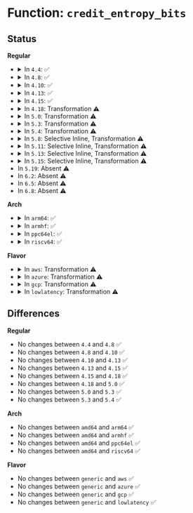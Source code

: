 # Function: <code>credit_entropy_bits</code>

## Status
<b>Regular</b>
<ul>
<li>
<details>
<summary>In <code>4.4</code>: ✅</summary>

```c
void credit_entropy_bits(struct entropy_store *r, int nbits);
```

**Collision:** Unique Static

**Inline:** No

**Transformation:** False

**Instances:**

```
In drivers/char/random.c (ffffffff81512420)
Location: drivers/char/random.c:616
Inline: False
Direct callers:
  - drivers/char/random.c:add_timer_randomness
  - drivers/char/random.c:random_ioctl
  - drivers/char/random.c:add_hwgenerator_randomness
  - drivers/char/random.c:_xfer_secondary_pool
  - drivers/char/random.c:add_interrupt_randomness
```
**Symbols:**

```
ffffffff81512420-ffffffff81512763: credit_entropy_bits (STB_LOCAL)
```
</details>
</li>
<li>
<details>
<summary>In <code>4.8</code>: ✅</summary>

```c
void credit_entropy_bits(struct entropy_store *r, int nbits);
```

**Collision:** Unique Static

**Inline:** No

**Transformation:** False

**Instances:**

```
In drivers/char/random.c (ffffffff81566820)
Location: drivers/char/random.c:642
Inline: False
Direct callers:
  - drivers/char/random.c:add_hwgenerator_randomness
  - drivers/char/random.c:random_ioctl
  - drivers/char/random.c:random_ioctl
  - drivers/char/random.c:_xfer_secondary_pool
  - drivers/char/random.c:add_interrupt_randomness
  - drivers/char/random.c:add_timer_randomness
```
**Symbols:**

```
ffffffff81566820-ffffffff81566a93: credit_entropy_bits (STB_LOCAL)
```
</details>
</li>
<li>
<details>
<summary>In <code>4.10</code>: ✅</summary>

```c
void credit_entropy_bits(struct entropy_store *r, int nbits);
```

**Collision:** Unique Static

**Inline:** No

**Transformation:** False

**Instances:**

```
In drivers/char/random.c (ffffffff81592f80)
Location: drivers/char/random.c:642
Inline: False
Direct callers:
  - drivers/char/random.c:add_hwgenerator_randomness
  - drivers/char/random.c:random_ioctl
  - drivers/char/random.c:random_ioctl
  - drivers/char/random.c:_xfer_secondary_pool
  - drivers/char/random.c:add_interrupt_randomness
  - drivers/char/random.c:add_timer_randomness
```
**Symbols:**

```
ffffffff81592f80-ffffffff815931f3: credit_entropy_bits (STB_LOCAL)
```
</details>
</li>
<li>
<details>
<summary>In <code>4.13</code>: ✅</summary>

```c
void credit_entropy_bits(struct entropy_store *r, int nbits);
```

**Collision:** Unique Static

**Inline:** No

**Transformation:** False

**Instances:**

```
In drivers/char/random.c (ffffffff815a6d80)
Location: drivers/char/random.c:634
Inline: False
Direct callers:
  - drivers/char/random.c:add_hwgenerator_randomness
  - drivers/char/random.c:random_ioctl
  - drivers/char/random.c:random_ioctl
  - drivers/char/random.c:_xfer_secondary_pool
  - drivers/char/random.c:add_interrupt_randomness
  - drivers/char/random.c:add_timer_randomness
```
**Symbols:**

```
ffffffff815a6d80-ffffffff815a6ffc: credit_entropy_bits (STB_LOCAL)
```
</details>
</li>
<li>
<details>
<summary>In <code>4.15</code>: ✅</summary>

```c
void credit_entropy_bits(struct entropy_store *r, int nbits);
```

**Collision:** Unique Static

**Inline:** No

**Transformation:** False

**Instances:**

```
In drivers/char/random.c (ffffffff8160d680)
Location: drivers/char/random.c:633
Inline: False
Direct callers:
  - drivers/char/random.c:add_hwgenerator_randomness
  - drivers/char/random.c:random_ioctl
  - drivers/char/random.c:random_ioctl
  - drivers/char/random.c:_xfer_secondary_pool
  - drivers/char/random.c:add_interrupt_randomness
  - drivers/char/random.c:add_timer_randomness
```
**Symbols:**

```
ffffffff8160d680-ffffffff8160d8fe: credit_entropy_bits (STB_LOCAL)
```
</details>
</li>
<li>
<details>
<summary>In <code>4.18</code>: Transformation ⚠️</summary>

```c
void credit_entropy_bits(struct entropy_store *r, int nbits);
```

**Collision:** Unique Static

**Inline:** No

**Transformation:** True

**Instances:**

```
In drivers/char/random.c (0)
Location: drivers/char/random.c:645
Inline: False
Direct callers:
  - drivers/char/random.c:add_hwgenerator_randomness
  - drivers/char/random.c:random_ioctl
  - drivers/char/random.c:random_ioctl
  - drivers/char/random.c:_xfer_secondary_pool
  - drivers/char/random.c:add_interrupt_randomness
  - drivers/char/random.c:add_timer_randomness
```
**Symbols:**

```
ffffffff81647190-ffffffff816473ec: credit_entropy_bits (STB_LOCAL)
ffffffff816491fb-ffffffff81649235: credit_entropy_bits.cold.42 (STB_LOCAL)
```
</details>
</li>
<li>
<details>
<summary>In <code>5.0</code>: Transformation ⚠️</summary>

```c
void credit_entropy_bits(struct entropy_store *r, int nbits);
```

**Collision:** Unique Static

**Inline:** No

**Transformation:** True

**Instances:**

```
In drivers/char/random.c (0)
Location: drivers/char/random.c:644
Inline: False
Direct callers:
  - drivers/char/random.c:add_hwgenerator_randomness
  - drivers/char/random.c:random_ioctl
  - drivers/char/random.c:random_ioctl
  - drivers/char/random.c:_xfer_secondary_pool
  - drivers/char/random.c:add_interrupt_randomness
  - drivers/char/random.c:add_timer_randomness
```
**Symbols:**

```
ffffffff81665630-ffffffff8166588c: credit_entropy_bits (STB_LOCAL)
ffffffff81667507-ffffffff81667541: credit_entropy_bits.cold.43 (STB_LOCAL)
```
</details>
</li>
<li>
<details>
<summary>In <code>5.3</code>: Transformation ⚠️</summary>

```c
void credit_entropy_bits(struct entropy_store *r, int nbits);
```

**Collision:** Unique Static

**Inline:** No

**Transformation:** True

**Instances:**

```
In drivers/char/random.c (0)
Location: drivers/char/random.c:712
Inline: False
Direct callers:
  - drivers/char/random.c:add_hwgenerator_randomness
  - drivers/char/random.c:random_ioctl
  - drivers/char/random.c:random_ioctl
  - drivers/char/random.c:_xfer_secondary_pool
  - drivers/char/random.c:add_interrupt_randomness
  - drivers/char/random.c:add_timer_randomness
```
**Symbols:**

```
ffffffff8169b270-ffffffff8169b501: credit_entropy_bits (STB_LOCAL)
ffffffff8169cfa2-ffffffff8169cfe9: credit_entropy_bits.cold (STB_LOCAL)
```
</details>
</li>
<li>
<details>
<summary>In <code>5.4</code>: Transformation ⚠️</summary>

```c
void credit_entropy_bits(struct entropy_store *r, int nbits);
```

**Collision:** Unique Static

**Inline:** No

**Transformation:** True

**Instances:**

```
In drivers/char/random.c (0)
Location: drivers/char/random.c:712
Inline: False
Direct callers:
  - drivers/char/random.c:add_hwgenerator_randomness
  - drivers/char/random.c:random_ioctl
  - drivers/char/random.c:random_ioctl
  - drivers/char/random.c:entropy_timer
  - drivers/char/random.c:_xfer_secondary_pool
  - drivers/char/random.c:add_interrupt_randomness
  - drivers/char/random.c:add_timer_randomness
```
**Symbols:**

```
ffffffff816bdf90-ffffffff816be221: credit_entropy_bits (STB_LOCAL)
ffffffff816bfd06-ffffffff816bfd41: credit_entropy_bits.cold (STB_LOCAL)
```
</details>
</li>
<li>
<details>
<summary>In <code>5.8</code>: Selective Inline, Transformation ⚠️</summary>

**Collision:** Unique Static

**Inline:** Selective

**Transformation:** True

**Instances:**

```
In drivers/char/random.c (0)
Location: drivers/char/random.c:661
Inline: True
Direct callers:
  - drivers/char/random.c:add_hwgenerator_randomness
  - drivers/char/random.c:random_ioctl
  - drivers/char/random.c:random_ioctl
  - drivers/char/random.c:entropy_timer
  - drivers/char/random.c:add_interrupt_randomness
  - drivers/char/random.c:add_timer_randomness
```
**Symbols:**

```
ffffffff817726b0-ffffffff817727e8: credit_entropy_bits.constprop.0 (STB_LOCAL)
ffffffff81773bd6-ffffffff81773bfa: credit_entropy_bits.constprop.0.cold (STB_LOCAL)
```
</details>
</li>
<li>
<details>
<summary>In <code>5.11</code>: Selective Inline, Transformation ⚠️</summary>

**Collision:** Unique Static

**Inline:** Selective

**Transformation:** True

**Instances:**

```
In drivers/char/random.c (0)
Location: drivers/char/random.c:661
Inline: True
Direct callers:
  - drivers/char/random.c:add_hwgenerator_randomness
  - drivers/char/random.c:random_ioctl
  - drivers/char/random.c:random_ioctl
  - drivers/char/random.c:entropy_timer
  - drivers/char/random.c:add_interrupt_randomness
  - drivers/char/random.c:add_timer_randomness
```
**Symbols:**

```
ffffffff8178d720-ffffffff8178d840: credit_entropy_bits.constprop.0 (STB_LOCAL)
ffffffff81c0856b-ffffffff81c0858f: credit_entropy_bits.constprop.0.cold (STB_LOCAL)
```
</details>
</li>
<li>
<details>
<summary>In <code>5.13</code>: Selective Inline, Transformation ⚠️</summary>

**Collision:** Unique Static

**Inline:** Selective

**Transformation:** True

**Instances:**

```
In drivers/char/random.c (0)
Location: drivers/char/random.c:660
Inline: True
Direct callers:
  - drivers/char/random.c:add_hwgenerator_randomness
  - drivers/char/random.c:random_ioctl
  - drivers/char/random.c:random_ioctl
  - drivers/char/random.c:entropy_timer
  - drivers/char/random.c:add_interrupt_randomness
  - drivers/char/random.c:add_timer_randomness
```
**Symbols:**

```
ffffffff81771080-ffffffff817711a1: credit_entropy_bits.constprop.0 (STB_LOCAL)
ffffffff81bfa175-ffffffff81bfa199: credit_entropy_bits.constprop.0.cold (STB_LOCAL)
```
</details>
</li>
<li>
<details>
<summary>In <code>5.15</code>: Selective Inline, Transformation ⚠️</summary>

**Collision:** Unique Static

**Inline:** Selective

**Transformation:** True

**Instances:**

```
In drivers/char/random.c (0)
Location: drivers/char/random.c:661
Inline: True
Direct callers:
  - drivers/char/random.c:add_hwgenerator_randomness
  - drivers/char/random.c:random_ioctl
  - drivers/char/random.c:random_ioctl
  - drivers/char/random.c:entropy_timer
  - drivers/char/random.c:add_interrupt_randomness
  - drivers/char/random.c:add_timer_randomness
```
**Symbols:**

```
ffffffff817f6c00-ffffffff817f6d30: credit_entropy_bits.constprop.0 (STB_LOCAL)
ffffffff81cfaa7f-ffffffff81cfaafd: credit_entropy_bits.constprop.0.cold (STB_LOCAL)
```
</details>
</li>
<li>
In <code>5.19</code>: Absent ⚠️
</li>
<li>
In <code>6.2</code>: Absent ⚠️
</li>
<li>
In <code>6.5</code>: Absent ⚠️
</li>
<li>
In <code>6.8</code>: Absent ⚠️
</li>
</ul>
<b>Arch</b>
<ul>
<li>
<details>
<summary>In <code>arm64</code>: ✅</summary>

```c
void credit_entropy_bits(struct entropy_store *r, int nbits);
```

**Collision:** Unique Static

**Inline:** No

**Transformation:** False

**Instances:**

```
In drivers/char/random.c (ffff8000108aead8)
Location: drivers/char/random.c:712
Inline: False
Direct callers:
  - drivers/char/random.c:add_hwgenerator_randomness
  - drivers/char/random.c:random_ioctl
  - drivers/char/random.c:random_ioctl
  - drivers/char/random.c:entropy_timer
  - drivers/char/random.c:_xfer_secondary_pool
  - drivers/char/random.c:add_interrupt_randomness
  - drivers/char/random.c:add_timer_randomness
```
**Symbols:**

```
ffff8000108aead8-ffff8000108aedf8: credit_entropy_bits (STB_LOCAL)
```
</details>
</li>
<li>
<details>
<summary>In <code>armhf</code>: ✅</summary>

```c
void credit_entropy_bits(struct entropy_store *r, int nbits);
```

**Collision:** Unique Static

**Inline:** No

**Transformation:** False

**Instances:**

```
In drivers/char/random.c (c09aa9d4)
Location: drivers/char/random.c:712
Inline: False
Direct callers:
  - drivers/char/random.c:add_hwgenerator_randomness
  - drivers/char/random.c:random_ioctl
  - drivers/char/random.c:random_ioctl
  - drivers/char/random.c:entropy_timer
  - drivers/char/random.c:_xfer_secondary_pool
  - drivers/char/random.c:add_interrupt_randomness
  - drivers/char/random.c:add_timer_randomness
```
**Symbols:**

```
c09aa9d4-c09aad3c: credit_entropy_bits (STB_LOCAL)
```
</details>
</li>
<li>
<details>
<summary>In <code>ppc64el</code>: ✅</summary>

```c
void credit_entropy_bits(struct entropy_store *r, int nbits);
```

**Collision:** Unique Static

**Inline:** No

**Transformation:** False

**Instances:**

```
In drivers/char/random.c (c000000000946ee0)
Location: drivers/char/random.c:712
Inline: False
Direct callers:
  - drivers/char/random.c:add_hwgenerator_randomness
  - drivers/char/random.c:random_ioctl
  - drivers/char/random.c:random_ioctl
  - drivers/char/random.c:entropy_timer
  - drivers/char/random.c:_xfer_secondary_pool
  - drivers/char/random.c:add_interrupt_randomness
  - drivers/char/random.c:add_timer_randomness
```
**Symbols:**

```
c000000000946ee0-c000000000947390: credit_entropy_bits (STB_LOCAL)
```
</details>
</li>
<li>
<details>
<summary>In <code>riscv64</code>: ✅</summary>

```c
void credit_entropy_bits(struct entropy_store *r, int nbits);
```

**Collision:** Unique Static

**Inline:** No

**Transformation:** False

**Instances:**

```
In drivers/char/random.c (ffffffe000562676)
Location: drivers/char/random.c:712
Inline: False
Direct callers:
  - drivers/char/random.c:add_hwgenerator_randomness
  - drivers/char/random.c:random_ioctl
  - drivers/char/random.c:random_ioctl
  - drivers/char/random.c:entropy_timer
  - drivers/char/random.c:_xfer_secondary_pool
  - drivers/char/random.c:add_interrupt_randomness
  - drivers/char/random.c:add_timer_randomness
```
**Symbols:**

```
ffffffe000562676-ffffffe000562966: credit_entropy_bits (STB_LOCAL)
```
</details>
</li>
</ul>
<b>Flavor</b>
<ul>
<li>
<details>
<summary>In <code>aws</code>: Transformation ⚠️</summary>

```c
void credit_entropy_bits(struct entropy_store *r, int nbits);
```

**Collision:** Unique Static

**Inline:** No

**Transformation:** True

**Instances:**

```
In drivers/char/random.c (0)
Location: drivers/char/random.c:712
Inline: False
Direct callers:
  - drivers/char/random.c:add_hwgenerator_randomness
  - drivers/char/random.c:random_ioctl
  - drivers/char/random.c:random_ioctl
  - drivers/char/random.c:entropy_timer
  - drivers/char/random.c:_xfer_secondary_pool
  - drivers/char/random.c:add_interrupt_randomness
  - drivers/char/random.c:add_timer_randomness
```
**Symbols:**

```
ffffffff81683a00-ffffffff81683c91: credit_entropy_bits (STB_LOCAL)
ffffffff81685756-ffffffff81685791: credit_entropy_bits.cold (STB_LOCAL)
```
</details>
</li>
<li>
<details>
<summary>In <code>azure</code>: Transformation ⚠️</summary>

```c
void credit_entropy_bits(struct entropy_store *r, int nbits);
```

**Collision:** Unique Static

**Inline:** No

**Transformation:** True

**Instances:**

```
In drivers/char/random.c (0)
Location: drivers/char/random.c:712
Inline: False
Direct callers:
  - drivers/char/random.c:add_hwgenerator_randomness
  - drivers/char/random.c:random_ioctl
  - drivers/char/random.c:random_ioctl
  - drivers/char/random.c:entropy_timer
  - drivers/char/random.c:_xfer_secondary_pool
  - drivers/char/random.c:add_interrupt_randomness
  - drivers/char/random.c:add_timer_randomness
```
**Symbols:**

```
ffffffff81661680-ffffffff81661911: credit_entropy_bits (STB_LOCAL)
ffffffff816633f6-ffffffff81663431: credit_entropy_bits.cold (STB_LOCAL)
```
</details>
</li>
<li>
<details>
<summary>In <code>gcp</code>: Transformation ⚠️</summary>

```c
void credit_entropy_bits(struct entropy_store *r, int nbits);
```

**Collision:** Unique Static

**Inline:** No

**Transformation:** True

**Instances:**

```
In drivers/char/random.c (0)
Location: drivers/char/random.c:712
Inline: False
Direct callers:
  - drivers/char/random.c:add_hwgenerator_randomness
  - drivers/char/random.c:random_ioctl
  - drivers/char/random.c:random_ioctl
  - drivers/char/random.c:entropy_timer
  - drivers/char/random.c:_xfer_secondary_pool
  - drivers/char/random.c:add_interrupt_randomness
  - drivers/char/random.c:add_timer_randomness
```
**Symbols:**

```
ffffffff816b1dd0-ffffffff816b2061: credit_entropy_bits (STB_LOCAL)
ffffffff816b3b46-ffffffff816b3b81: credit_entropy_bits.cold (STB_LOCAL)
```
</details>
</li>
<li>
<details>
<summary>In <code>lowlatency</code>: Transformation ⚠️</summary>

```c
void credit_entropy_bits(struct entropy_store *r, int nbits);
```

**Collision:** Unique Static

**Inline:** No

**Transformation:** True

**Instances:**

```
In drivers/char/random.c (0)
Location: drivers/char/random.c:712
Inline: False
Direct callers:
  - drivers/char/random.c:add_hwgenerator_randomness
  - drivers/char/random.c:random_ioctl
  - drivers/char/random.c:random_ioctl
  - drivers/char/random.c:entropy_timer
  - drivers/char/random.c:_xfer_secondary_pool
  - drivers/char/random.c:add_interrupt_randomness
  - drivers/char/random.c:add_timer_randomness
```
**Symbols:**

```
ffffffff816cc270-ffffffff816cc516: credit_entropy_bits (STB_LOCAL)
ffffffff816ce0a6-ffffffff816ce0e1: credit_entropy_bits.cold (STB_LOCAL)
```
</details>
</li>
</ul>

## Differences
<b>Regular</b>
<ul>
<li>
No changes between <code>4.4</code> and <code>4.8</code> ✅
</li>
<li>
No changes between <code>4.8</code> and <code>4.10</code> ✅
</li>
<li>
No changes between <code>4.10</code> and <code>4.13</code> ✅
</li>
<li>
No changes between <code>4.13</code> and <code>4.15</code> ✅
</li>
<li>
No changes between <code>4.15</code> and <code>4.18</code> ✅
</li>
<li>
No changes between <code>4.18</code> and <code>5.0</code> ✅
</li>
<li>
No changes between <code>5.0</code> and <code>5.3</code> ✅
</li>
<li>
No changes between <code>5.3</code> and <code>5.4</code> ✅
</li>
</ul>
<b>Arch</b>
<ul>
<li>
No changes between <code>amd64</code> and <code>arm64</code> ✅
</li>
<li>
No changes between <code>amd64</code> and <code>armhf</code> ✅
</li>
<li>
No changes between <code>amd64</code> and <code>ppc64el</code> ✅
</li>
<li>
No changes between <code>amd64</code> and <code>riscv64</code> ✅
</li>
</ul>
<b>Flavor</b>
<ul>
<li>
No changes between <code>generic</code> and <code>aws</code> ✅
</li>
<li>
No changes between <code>generic</code> and <code>azure</code> ✅
</li>
<li>
No changes between <code>generic</code> and <code>gcp</code> ✅
</li>
<li>
No changes between <code>generic</code> and <code>lowlatency</code> ✅
</li>
</ul>
